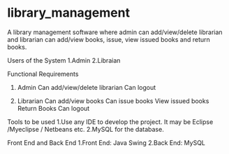 # library_management
A library management software where admin can add/view/delete librarian and librarian can add/view books, issue, view issued books and return books.

Users of the System
1.Admin
2.Libraian

Functional Requirements
1. Admin
Can add/view/delete librarian
Can logout

2. Librarian
Can add/view books
Can issue books
View issued books
Return Books
Can logout

Tools to be used
1.Use any IDE to develop the project. It may be Eclipse /Myeclipse / Netbeans etc.
2.MySQL for the database.

Front End and Back End
1.Front End: Java Swing
2.Back End: MySQL
